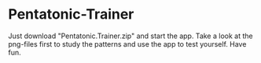 # Pentatonic-Trainer

Just download "Pentatonic.Trainer.zip" and start the app. Take a look at the png-files first to study the patterns and use the app to test yourself. Have fun. 
